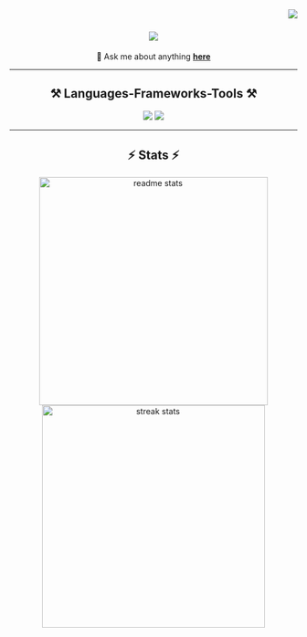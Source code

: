 <img align="right" src="https://visitor-badge.laobi.icu/badge?page_id=bitunit.bitunit" />

<h1 align="center">
  <img src="https://readme-typing-svg.herokuapp.com/?font=Lexend&size=50&center=true&vCenter=true&width=700&height=70&duration=5000&lines=Hi!+👋;" />
</h1>

<div align="center">

💬 Ask me about anything **[here](https://github.com/bitunit/bitunit/issues)**

</div>

<hr>
 
<h2 align="center">⚒️ Languages-Frameworks-Tools ⚒️</h2>

<div align="center">
    <img src="https://skillicons.dev/icons?i=vscode,neovim" />
    <img src="https://skillicons.dev/icons?i=cpp,html,markdown" />
</div>

<hr/>

<h2 align="center">⚡ Stats ⚡</h2>

<div align=center>
  <img width=400 src="https://github-readme-stats-salesp07.vercel.app/api?username=bitunit&count_private=true&show_icons=true&theme=react&rank_icon=github&border_radius=10" alt="readme stats" />
  <br>
  <img width=390 src="https://github-readme-streak-stats-salesp07.vercel.app/?user=bitunit&count_private=true&theme=react&border_radius=10" alt="streak stats"/>
</div>